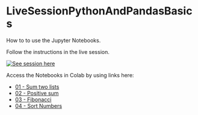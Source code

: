 # LiveSessionPythonAndPandasBasics

How to to use the Jupyter Notebooks.

Follow the instructions in the live session.

[![See session here](https://img.youtube.com/vi/wd848gi8yrc/0.jpg)](https://www.youtube.com/watch?v=wd848gi8yrc)

Access the Notebooks in Colab by using links here:
- [01 - Sum two lists](https://colab.research.google.com/github/LearnPythonWithRune/LiveSessionPythonAndPandasBasics/blob/main/01%20-%20Sum%20two%20lists.ipynb)
- [02 - Positive sum](https://colab.research.google.com/github/LearnPythonWithRune/LiveSessionPythonAndPandasBasics/blob/main/02%20-%20Positive%20sum.ipynb)
- [03 - Fibonacci](https://colab.research.google.com/github/LearnPythonWithRune/LiveSessionPythonAndPandasBasics/blob/main/03%20-%20Fibonacci.ipynb)
- [04 - Sort Numbers](https://colab.research.google.com/github/LearnPythonWithRune/LiveSessionPythonAndPandasBasics/blob/main/04%20-%20Sort%20Numbers.ipynb)
